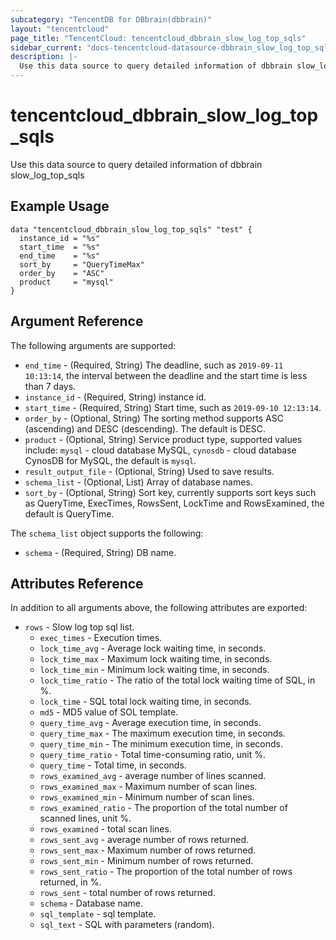 ```yaml
---
subcategory: "TencentDB for DBbrain(dbbrain)"
layout: "tencentcloud"
page_title: "TencentCloud: tencentcloud_dbbrain_slow_log_top_sqls"
sidebar_current: "docs-tencentcloud-datasource-dbbrain_slow_log_top_sqls"
description: |-
  Use this data source to query detailed information of dbbrain slow_log_top_sqls
---
```


# tencentcloud_dbbrain_slow_log_top_sqls

Use this data source to query detailed information of dbbrain slow_log_top_sqls

## Example Usage

```hcl
data "tencentcloud_dbbrain_slow_log_top_sqls" "test" {
  instance_id = "%s"
  start_time  = "%s"
  end_time    = "%s"
  sort_by     = "QueryTimeMax"
  order_by    = "ASC"
  product     = "mysql"
}
```

## Argument Reference

The following arguments are supported:

* `end_time` - (Required, String) The deadline, such as `2019-09-11 10:13:14`, the interval between the deadline and the start time is less than 7 days.
* `instance_id` - (Required, String) instance id.
* `start_time` - (Required, String) Start time, such as `2019-09-10 12:13:14`.
* `order_by` - (Optional, String) The sorting method supports ASC (ascending) and DESC (descending). The default is DESC.
* `product` - (Optional, String) Service product type, supported values include: `mysql` - cloud database MySQL, `cynosdb` - cloud database CynosDB for MySQL, the default is `mysql`.
* `result_output_file` - (Optional, String) Used to save results.
* `schema_list` - (Optional, List) Array of database names.
* `sort_by` - (Optional, String) Sort key, currently supports sort keys such as QueryTime, ExecTimes, RowsSent, LockTime and RowsExamined, the default is QueryTime.

The `schema_list` object supports the following:

* `schema` - (Required, String) DB name.

## Attributes Reference

In addition to all arguments above, the following attributes are exported:

* `rows` - Slow log top sql list.
  * `exec_times` - Execution times.
  * `lock_time_avg` - Average lock waiting time, in seconds.
  * `lock_time_max` - Maximum lock waiting time, in seconds.
  * `lock_time_min` - Minimum lock waiting time, in seconds.
  * `lock_time_ratio` - The ratio of the total lock waiting time of SQL, in %.
  * `lock_time` - SQL total lock waiting time, in seconds.
  * `md5` - MD5 value of SOL template.
  * `query_time_avg` - Average execution time, in seconds.
  * `query_time_max` - The maximum execution time, in seconds.
  * `query_time_min` - The minimum execution time, in seconds.
  * `query_time_ratio` - Total time-consuming ratio, unit %.
  * `query_time` - Total time, in seconds.
  * `rows_examined_avg` - average number of lines scanned.
  * `rows_examined_max` - Maximum number of scan lines.
  * `rows_examined_min` - Minimum number of scan lines.
  * `rows_examined_ratio` - The proportion of the total number of scanned lines, unit %.
  * `rows_examined` - total scan lines.
  * `rows_sent_avg` - average number of rows returned.
  * `rows_sent_max` - Maximum number of rows returned.
  * `rows_sent_min` - Minimum number of rows returned.
  * `rows_sent_ratio` - The proportion of the total number of rows returned, in %.
  * `rows_sent` - total number of rows returned.
  * `schema` - Database name.
  * `sql_template` - sql template.
  * `sql_text` - SQL with parameters (random).



